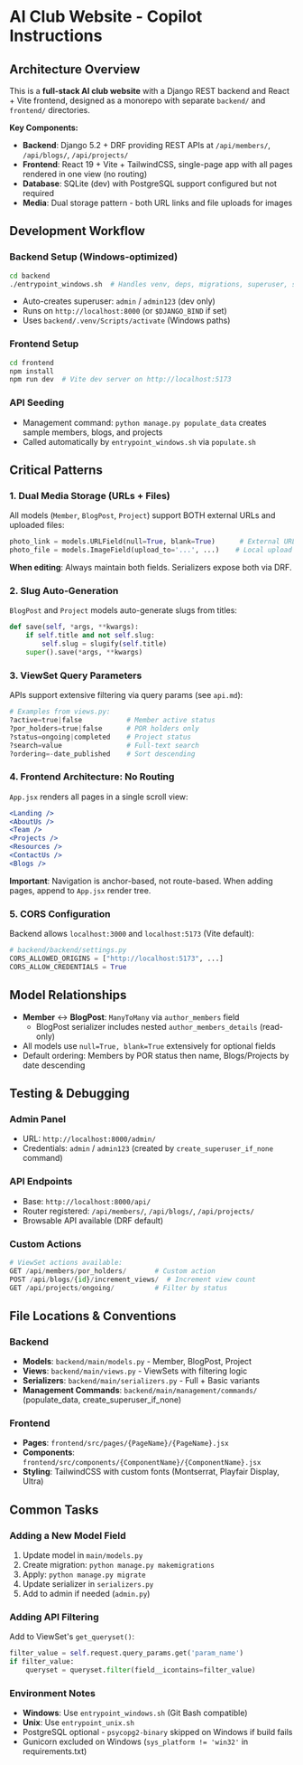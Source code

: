 # AI Club Website - Copilot Instructions

## Architecture Overview

This is a **full-stack AI club website** with a Django REST backend and React + Vite frontend, designed as a monorepo with separate `backend/` and `frontend/` directories.

**Key Components:**
- **Backend**: Django 5.2 + DRF providing REST APIs at `/api/members/`, `/api/blogs/`, `/api/projects/`
- **Frontend**: React 19 + Vite + TailwindCSS, single-page app with all pages rendered in one view (no routing)
- **Database**: SQLite (dev) with PostgreSQL support configured but not required
- **Media**: Dual storage pattern - both URL links and file uploads for images

## Development Workflow

### Backend Setup (Windows-optimized)
```bash
cd backend
./entrypoint_windows.sh  # Handles venv, deps, migrations, superuser, seed data, and server
```
- Auto-creates superuser: `admin` / `admin123` (dev only)
- Runs on `http://localhost:8000` (or `$DJANGO_BIND` if set)
- Uses `backend/.venv/Scripts/activate` (Windows paths)

### Frontend Setup
```bash
cd frontend
npm install
npm run dev  # Vite dev server on http://localhost:5173
```

### API Seeding
- Management command: `python manage.py populate_data` creates sample members, blogs, and projects
- Called automatically by `entrypoint_windows.sh` via `populate.sh`

## Critical Patterns

### 1. Dual Media Storage (URLs + Files)
All models (`Member`, `BlogPost`, `Project`) support BOTH external URLs and uploaded files:
```python
photo_link = models.URLField(null=True, blank=True)      # External URL
photo_file = models.ImageField(upload_to='...', ...)    # Local upload
```
**When editing**: Always maintain both fields. Serializers expose both via DRF.

### 2. Slug Auto-Generation
`BlogPost` and `Project` models auto-generate slugs from titles:
```python
def save(self, *args, **kwargs):
    if self.title and not self.slug:
        self.slug = slugify(self.title)
    super().save(*args, **kwargs)
```

### 3. ViewSet Query Parameters
APIs support extensive filtering via query params (see `api.md`):
```python
# Examples from views.py:
?active=true|false           # Member active status
?por_holders=true|false      # POR holders only
?status=ongoing|completed    # Project status
?search=value                # Full-text search
?ordering=-date_published    # Sort descending
```

### 4. Frontend Architecture: No Routing
`App.jsx` renders all pages in a single scroll view:
```jsx
<Landing />
<AboutUs />
<Team />
<Projects />
<Resources />
<ContactUs />
<Blogs />
```
**Important**: Navigation is anchor-based, not route-based. When adding pages, append to `App.jsx` render tree.

### 5. CORS Configuration
Backend allows `localhost:3000` and `localhost:5173` (Vite default):
```python
# backend/backend/settings.py
CORS_ALLOWED_ORIGINS = ["http://localhost:5173", ...]
CORS_ALLOW_CREDENTIALS = True
```

## Model Relationships

- **Member** ↔ **BlogPost**: `ManyToMany` via `author_members` field
  - BlogPost serializer includes nested `author_members_details` (read-only)
- All models use `null=True, blank=True` extensively for optional fields
- Default ordering: Members by POR status then name, Blogs/Projects by date descending

## Testing & Debugging

### Admin Panel
- URL: `http://localhost:8000/admin/`
- Credentials: `admin` / `admin123` (created by `create_superuser_if_none` command)

### API Endpoints
- Base: `http://localhost:8000/api/`
- Router registered: `/api/members/`, `/api/blogs/`, `/api/projects/`
- Browsable API available (DRF default)

### Custom Actions
```python
# ViewSet actions available:
GET /api/members/por_holders/       # Custom action
POST /api/blogs/{id}/increment_views/  # Increment view count
GET /api/projects/ongoing/          # Filter by status
```

## File Locations & Conventions

### Backend
- **Models**: `backend/main/models.py` - Member, BlogPost, Project
- **Views**: `backend/main/views.py` - ViewSets with filtering logic
- **Serializers**: `backend/main/serializers.py` - Full + Basic variants
- **Management Commands**: `backend/main/management/commands/` (populate_data, create_superuser_if_none)

### Frontend
- **Pages**: `frontend/src/pages/{PageName}/{PageName}.jsx`
- **Components**: `frontend/src/components/{ComponentName}/{ComponentName}.jsx`
- **Styling**: TailwindCSS with custom fonts (Montserrat, Playfair Display, Ultra)

## Common Tasks

### Adding a New Model Field
1. Update model in `main/models.py`
2. Create migration: `python manage.py makemigrations`
3. Apply: `python manage.py migrate`
4. Update serializer in `serializers.py`
5. Add to admin if needed (`admin.py`)

### Adding API Filtering
Add to ViewSet's `get_queryset()`:
```python
filter_value = self.request.query_params.get('param_name')
if filter_value:
    queryset = queryset.filter(field__icontains=filter_value)
```

### Environment Notes
- **Windows**: Use `entrypoint_windows.sh` (Git Bash compatible)
- **Unix**: Use `entrypoint_unix.sh`
- PostgreSQL optional - `psycopg2-binary` skipped on Windows if build fails
- Gunicorn excluded on Windows (`sys_platform != 'win32'` in requirements.txt)
